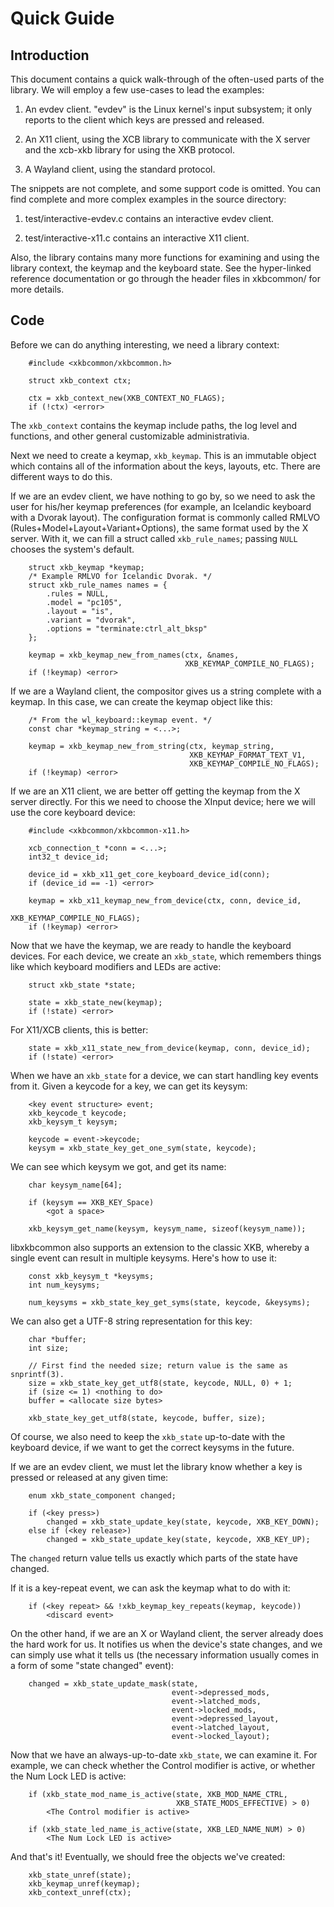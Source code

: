 # Quick Guide

## Introduction

This document contains a quick walk-through of the often-used parts of
the library. We will employ a few use-cases to lead the examples:

1. An evdev client. "evdev" is the Linux kernel's input subsystem; it
   only reports to the client which keys are pressed and released.

2. An X11 client, using the XCB library to communicate with the X
   server and the xcb-xkb library for using the XKB protocol.

3. A Wayland client, using the standard protocol.

The snippets are not complete, and some support code is omitted. You
can find complete and more complex examples in the source directory:

1. test/interactive-evdev.c contains an interactive evdev client.

2. test/interactive-x11.c contains an interactive X11 client.

Also, the library contains many more functions for examining and using
the library context, the keymap and the keyboard state. See the
hyper-linked reference documentation or go through the header files in
xkbcommon/ for more details.

## Code

Before we can do anything interesting, we need a library context:

~~~{.c}
    #include <xkbcommon/xkbcommon.h>

    struct xkb_context ctx;

    ctx = xkb_context_new(XKB_CONTEXT_NO_FLAGS);
    if (!ctx) <error>
~~~

The `xkb_context` contains the keymap include paths, the log level and
functions, and other general customizable administrativia.

Next we need to create a keymap, `xkb_keymap`. This is an immutable object
which contains all of the information about the keys, layouts, etc. There
are different ways to do this.

If we are an evdev client, we have nothing to go by, so we need to ask
the user for his/her keymap preferences (for example, an Icelandic
keyboard with a Dvorak layout). The configuration format is commonly
called RMLVO (Rules+Model+Layout+Variant+Options), the same format used
by the X server. With it, we can fill a struct called `xkb_rule_names`;
passing `NULL` chooses the system's default.

~~~{.c}
    struct xkb_keymap *keymap;
    /* Example RMLVO for Icelandic Dvorak. */
    struct xkb_rule_names names = {
        .rules = NULL,
        .model = "pc105",
        .layout = "is",
        .variant = "dvorak",
        .options = "terminate:ctrl_alt_bksp"
    };

    keymap = xkb_keymap_new_from_names(ctx, &names,
                                       XKB_KEYMAP_COMPILE_NO_FLAGS);
    if (!keymap) <error>
~~~

If we are a Wayland client, the compositor gives us a string complete
with a keymap. In this case, we can create the keymap object like this:

~~~{.c}
    /* From the wl_keyboard::keymap event. */
    const char *keymap_string = <...>;

    keymap = xkb_keymap_new_from_string(ctx, keymap_string,
                                        XKB_KEYMAP_FORMAT_TEXT_V1,
                                        XKB_KEYMAP_COMPILE_NO_FLAGS);
    if (!keymap) <error>
~~~

If we are an X11 client, we are better off getting the keymap from the
X server directly. For this we need to choose the XInput device; here
we will use the core keyboard device:

~~~{.c}
    #include <xkbcommon/xkbcommon-x11.h>

    xcb_connection_t *conn = <...>;
    int32_t device_id;

    device_id = xkb_x11_get_core_keyboard_device_id(conn);
    if (device_id == -1) <error>

    keymap = xkb_x11_keymap_new_from_device(ctx, conn, device_id,
                                            XKB_KEYMAP_COMPILE_NO_FLAGS);
    if (!keymap) <error>
~~~

Now that we have the keymap, we are ready to handle the keyboard devices.
For each device, we create an `xkb_state`, which remembers things like which
keyboard modifiers and LEDs are active:

~~~{.c}
    struct xkb_state *state;

    state = xkb_state_new(keymap);
    if (!state) <error>
~~~

For X11/XCB clients, this is better:

~~~{.c}
    state = xkb_x11_state_new_from_device(keymap, conn, device_id);
    if (!state) <error>
~~~

When we have an `xkb_state` for a device, we can start handling key events
from it.  Given a keycode for a key, we can get its keysym:

~~~{.c}
    <key event structure> event;
    xkb_keycode_t keycode;
    xkb_keysym_t keysym;

    keycode = event->keycode;
    keysym = xkb_state_key_get_one_sym(state, keycode);
~~~

We can see which keysym we got, and get its name:

~~~{.c}
    char keysym_name[64];

    if (keysym == XKB_KEY_Space)
        <got a space>

    xkb_keysym_get_name(keysym, keysym_name, sizeof(keysym_name));
~~~

libxkbcommon also supports an extension to the classic XKB, whereby a
single event can result in multiple keysyms. Here's how to use it:

~~~{.c}
    const xkb_keysym_t *keysyms;
    int num_keysyms;

    num_keysyms = xkb_state_key_get_syms(state, keycode, &keysyms);
~~~

We can also get a UTF-8 string representation for this key:

~~~{.c}
    char *buffer;
    int size;

    // First find the needed size; return value is the same as snprintf(3).
    size = xkb_state_key_get_utf8(state, keycode, NULL, 0) + 1;
    if (size <= 1) <nothing to do>
    buffer = <allocate size bytes>

    xkb_state_key_get_utf8(state, keycode, buffer, size);
~~~

Of course, we also need to keep the `xkb_state` up-to-date with the
keyboard device, if we want to get the correct keysyms in the future.

If we are an evdev client, we must let the library know whether a key
is pressed or released at any given time:

~~~{.c}
    enum xkb_state_component changed;

    if (<key press>)
        changed = xkb_state_update_key(state, keycode, XKB_KEY_DOWN);
    else if (<key release>)
        changed = xkb_state_update_key(state, keycode, XKB_KEY_UP);
~~~

The `changed` return value tells us exactly which parts of the state
have changed.

If it is a key-repeat event, we can ask the keymap what to do with it:

~~~{.c}
    if (<key repeat> && !xkb_keymap_key_repeats(keymap, keycode))
        <discard event>
~~~

On the other hand, if we are an X or Wayland client, the server already
does the hard work for us. It notifies us when the device's state
changes, and we can simply use what it tells us (the necessary
information usually comes in a form of some "state changed" event):

~~~{.c}
    changed = xkb_state_update_mask(state,
                                    event->depressed_mods,
                                    event->latched_mods,
                                    event->locked_mods,
                                    event->depressed_layout,
                                    event->latched_layout,
                                    event->locked_layout);
~~~

Now that we have an always-up-to-date `xkb_state`, we can examine it.
For example, we can check whether the Control modifier is active, or
whether the Num Lock LED is active:

~~~{.c}
    if (xkb_state_mod_name_is_active(state, XKB_MOD_NAME_CTRL,
                                     XKB_STATE_MODS_EFFECTIVE) > 0)
        <The Control modifier is active>

    if (xkb_state_led_name_is_active(state, XKB_LED_NAME_NUM) > 0)
        <The Num Lock LED is active>
~~~

And that's it! Eventually, we should free the objects we've created:

~~~{.c}
    xkb_state_unref(state);
    xkb_keymap_unref(keymap);
    xkb_context_unref(ctx);
~~~

